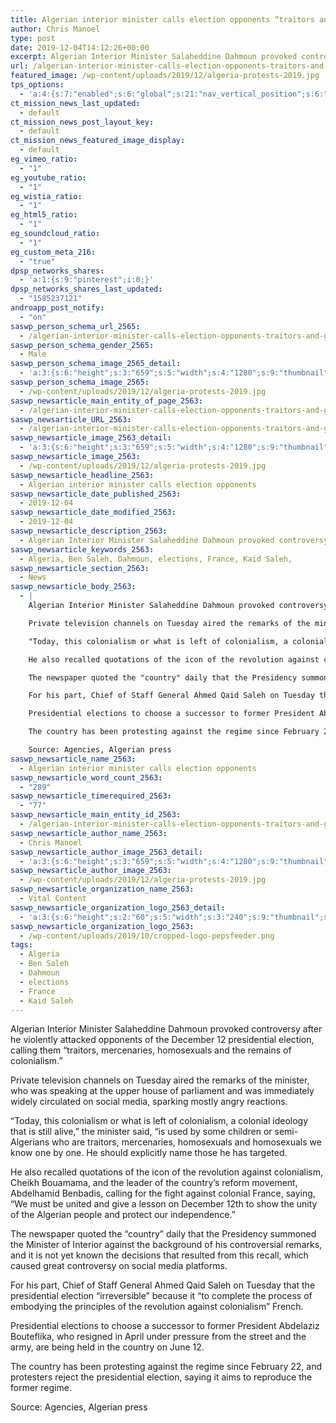 ```yaml
---
title: Algerian interior minister calls election opponents “traitors and gays”
author: Chris Manoel
type: post
date: 2019-12-04T14:12:26+00:00
excerpt: Algerian Interior Minister Salaheddine Dahmoun provoked controversy after he violently attacked opponents of the December 12 presidential election, calling them "traitors, mercenaries, homosexuals and the remains of colonialism
url: /algerian-interior-minister-calls-election-opponents-traitors-and-gays/
featured_image: /wp-content/uploads/2019/12/algeria-protests-2019.jpg
tps_options:
  - 'a:4:{s:7:"enabled";s:6:"global";s:21:"nav_vertical_position";s:6:"global";s:23:"nav_hide_on_first_slide";b:0;s:23:"slide_loading_mechanism";s:6:"global";}'
ct_mission_news_last_updated:
  - default
ct_mission_news_post_layout_key:
  - default
ct_mission_news_featured_image_display:
  - default
eg_vimeo_ratio:
  - "1"
eg_youtube_ratio:
  - "1"
eg_wistia_ratio:
  - "1"
eg_html5_ratio:
  - "1"
eg_soundcloud_ratio:
  - "1"
eg_custom_meta_216:
  - "true"
dpsp_networks_shares:
  - 'a:1:{s:9:"pinterest";i:0;}'
dpsp_networks_shares_last_updated:
  - "1585237121"
androapp_post_notify:
  - "on"
saswp_person_schema_url_2565:
  - /algerian-interior-minister-calls-election-opponents-traitors-and-gays/
saswp_person_schema_gender_2565:
  - Male
saswp_person_schema_image_2565_detail:
  - 'a:3:{s:6:"height";s:3:"659";s:5:"width";s:4:"1280";s:9:"thumbnail";s:80:"/wp-content/uploads/2019/12/algeria-protests-2019.jpg";}'
saswp_person_schema_image_2565:
  - /wp-content/uploads/2019/12/algeria-protests-2019.jpg
saswp_newsarticle_main_entity_of_page_2563:
  - /algerian-interior-minister-calls-election-opponents-traitors-and-gays/
saswp_newsarticle_URL_2563:
  - /algerian-interior-minister-calls-election-opponents-traitors-and-gays/
saswp_newsarticle_image_2563_detail:
  - 'a:3:{s:6:"height";s:3:"659";s:5:"width";s:4:"1280";s:9:"thumbnail";s:80:"/wp-content/uploads/2019/12/algeria-protests-2019.jpg";}'
saswp_newsarticle_image_2563:
  - /wp-content/uploads/2019/12/algeria-protests-2019.jpg
saswp_newsarticle_headline_2563:
  - Algerian interior minister calls election opponents
saswp_newsarticle_date_published_2563:
  - 2019-12-04
saswp_newsarticle_date_modified_2563:
  - 2019-12-04
saswp_newsarticle_description_2563:
  - Algerian Interior Minister Salaheddine Dahmoun provoked controversy after he violently attacked opponents of the December 12 presidential election, calling them "traitors, mercenaries, homosexuals and the remains of colonialism
saswp_newsarticle_keywords_2563:
  - Algeria, Ben Saleh, Dahmoun, elections, France, Kaid Saleh,
saswp_newsarticle_section_2563:
  - News
saswp_newsarticle_body_2563:
  - |
    Algerian Interior Minister Salaheddine Dahmoun provoked controversy after he violently attacked opponents of the December 12 presidential election, calling them "traitors, mercenaries, homosexuals and the remains of colonialism."

    Private television channels on Tuesday aired the remarks of the minister, who was speaking at the upper house of parliament and was immediately widely circulated on social media, sparking mostly angry reactions.

    "Today, this colonialism or what is left of colonialism, a colonial ideology that is still alive," the minister said, "is used by some children or semi-Algerians who are traitors, mercenaries, homosexuals and homosexuals we know one by one. He should explicitly name those he has targeted.

    He also recalled quotations of the icon of the revolution against colonialism, Cheikh Bouamama, and the leader of the country's reform movement, Abdelhamid Benbadis, calling for the fight against colonial France, saying, "We must be united and give a lesson on December 12th to show the unity of the Algerian people and protect our independence."

    The newspaper quoted the "country" daily that the Presidency summoned the Minister of Interior against the background of his controversial remarks, and it is not yet known the decisions that resulted from this recall, which caused great controversy on social media platforms.

    For his part, Chief of Staff General Ahmed Qaid Saleh on Tuesday that the presidential election "irreversible" because it "to complete the process of embodying the principles of the revolution against colonialism" French.

    Presidential elections to choose a successor to former President Abdelaziz Bouteflika, who resigned in April under pressure from the street and the army, are being held in the country on June 12.

    The country has been protesting against the regime since February 22, and protesters reject the presidential election, saying it aims to reproduce the former regime.

    Source: Agencies, Algerian press
saswp_newsarticle_name_2563:
  - Algerian interior minister calls election opponents
saswp_newsarticle_word_count_2563:
  - "289"
saswp_newsarticle_timerequired_2563:
  - "77"
saswp_newsarticle_main_entity_id_2563:
  - /algerian-interior-minister-calls-election-opponents-traitors-and-gays/
saswp_newsarticle_author_name_2563:
  - Chris Manoel
saswp_newsarticle_author_image_2563_detail:
  - 'a:3:{s:6:"height";s:3:"659";s:5:"width";s:4:"1280";s:9:"thumbnail";s:80:"/wp-content/uploads/2019/12/algeria-protests-2019.jpg";}'
saswp_newsarticle_author_image_2563:
  - /wp-content/uploads/2019/12/algeria-protests-2019.jpg
saswp_newsarticle_organization_name_2563:
  - Vital Content
saswp_newsarticle_organization_logo_2563_detail:
  - 'a:3:{s:6:"height";s:2:"60";s:5:"width";s:3:"240";s:9:"thumbnail";s:82:"/wp-content/uploads/2019/10/cropped-logo-pepsfeeder.png";}'
saswp_newsarticle_organization_logo_2563:
  - /wp-content/uploads/2019/10/cropped-logo-pepsfeeder.png
tags:
  - Algeria
  - Ben Saleh
  - Dahmoun
  - elections
  - France
  - Kaid Saleh
---
```


Algerian Interior Minister Salaheddine Dahmoun provoked controversy after he violently attacked opponents of the December 12 presidential election, calling them &#8220;traitors, mercenaries, homosexuals and the remains of colonialism.&#8221;

Private television channels on Tuesday aired the remarks of the minister, who was speaking at the upper house of parliament and was immediately widely circulated on social media, sparking mostly angry reactions.

&#8220;Today, this colonialism or what is left of colonialism, a colonial ideology that is still alive,&#8221; the minister said, &#8220;is used by some children or semi-Algerians who are traitors, mercenaries, homosexuals and homosexuals we know one by one. He should explicitly name those he has targeted.

He also recalled quotations of the icon of the revolution against colonialism, Cheikh Bouamama, and the leader of the country&#8217;s reform movement, Abdelhamid Benbadis, calling for the fight against colonial France, saying, &#8220;We must be united and give a lesson on December 12th to show the unity of the Algerian people and protect our independence.&#8221;

The newspaper quoted the &#8220;country&#8221; daily that the Presidency summoned the Minister of Interior against the background of his controversial remarks, and it is not yet known the decisions that resulted from this recall, which caused great controversy on social media platforms.

For his part, Chief of Staff General Ahmed Qaid Saleh on Tuesday that the presidential election &#8220;irreversible&#8221; because it &#8220;to complete the process of embodying the principles of the revolution against colonialism&#8221; French.

Presidential elections to choose a successor to former President Abdelaziz Bouteflika, who resigned in April under pressure from the street and the army, are being held in the country on June 12.

The country has been protesting against the regime since February 22, and protesters reject the presidential election, saying it aims to reproduce the former regime.

Source: Agencies, Algerian press
